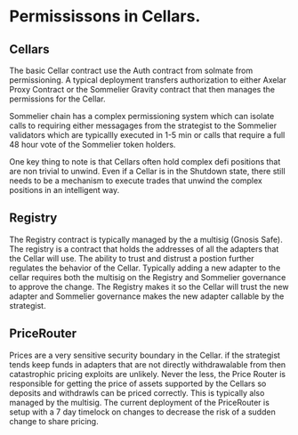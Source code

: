 # Permississons in Cellars.


## Cellars

The basic Cellar contract use the Auth contract from solmate from permissioning. A typical deployment transfers authorization to either Axelar Proxy Contract or the Sommelier Gravity contract that then manages the permissions for the Cellar.

Sommelier chain has a complex permissioning system which can isolate calls to requiring either messagages from the strategist to the Sommelier validators which are typicallly executed in 1-5 min or calls that require a full 48 hour vote of the Sommelier token holders.

One key thing to note is that Cellars often hold complex defi positions that are non trivial to unwind. Even if a Cellar is in the Shutdown state, there still needs to be a mechanism to execute trades that unwind the complex positions in an intelligent way.

## Registry

The Registry contract is typically managed by the a multisig (Gnosis Safe). The registry is a contract that holds the addresses of all the adapters that the Cellar will use. The ability to trust and distrust a postion further regulates the behavior of the Cellar. Typically adding a new adapter to the cellar requires both the multisig on the Registry and Sommelier governance to approve the change. The Registry makes it so the Cellar will trust the new adapter and Sommelier governance makes the new adapter callable by the strategist.

## PriceRouter

Prices are a very sensitive security boundary in the Cellar. if the strategist tends keep funds in adapters that are not directly withdrawalable from then catastrophic pricing exploits are unlikely. Never the less, the Price Router is responsible for getting the price of assets supported by the Cellars so deposits and withdrawls can be priced correctly. This is typically also managed by the multisig. The current deployment of the PriceRouter is setup with a 7 day timelock on changes to decrease the risk of a sudden change to share pricing.
